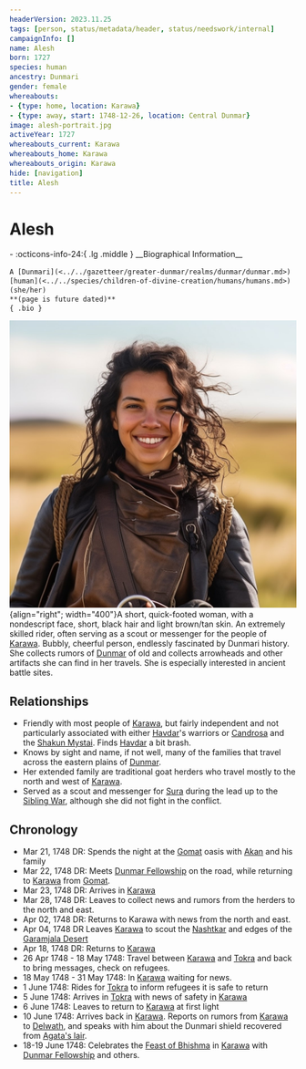 ```yaml
---
headerVersion: 2023.11.25
tags: [person, status/metadata/header, status/needswork/internal]
campaignInfo: []
name: Alesh
born: 1727
species: human
ancestry: Dunmari
gender: female
whereabouts:
- {type: home, location: Karawa}
- {type: away, start: 1748-12-26, location: Central Dunmar}
image: alesh-portrait.jpg
activeYear: 1727
whereabouts_current: Karawa
whereabouts_home: Karawa
whereabouts_origin: Karawa
hide: [navigation]
title: Alesh
---
```

# Alesh
<div class="grid cards ext-narrow-margin ext-one-column" markdown>
- :octicons-info-24:{ .lg .middle } __Biographical Information__

    A [Dunmari](<../../gazetteer/greater-dunmar/realms/dunmar/dunmar.md>) [human](<../../species/children-of-divine-creation/humans/humans.md>) (she/her)  
    **(page is future dated)**  
    { .bio }

</div>




![Alesh Portrait](../../assets/alesh-portrait.jpg){align="right"; width="400"}A short, quick-footed woman, with a nondescript face, short, black hair and light brown/tan skin. An extremely skilled rider, often serving as a scout or messenger for the people of [Karawa](<../../gazetteer/greater-dunmar/realms/dunmar/eastern-dunmar/karawa.md>). Bubbly, cheerful person, endlessly fascinated by Dunmari history. She collects rumors of [Dunmar](<../../gazetteer/greater-dunmar/realms/dunmar/dunmar.md>) of old and collects arrowheads and other artifacts she can find in her travels. She is especially interested in ancient battle sites.



## Relationships
- Friendly with most people of [Karawa](<../../gazetteer/greater-dunmar/realms/dunmar/eastern-dunmar/karawa.md>), but fairly independent and not particularly associated with either [Havdar](<./havdar.md>)'s warriors or [Candrosa](<./candrosa.md>) and the [Shakun Mystai](<../../groups/dunmari-mystery-cults/shakun-mystai.md>). Finds [Havdar](<./havdar.md>) a bit brash. 
- Knows by sight and name, if not well, many of the families that travel across the eastern plains of [Dunmar](<../../gazetteer/greater-dunmar/realms/dunmar/dunmar.md>). 
- Her extended family are traditional goat herders who travel mostly to the north and west of [Karawa](<../../gazetteer/greater-dunmar/realms/dunmar/eastern-dunmar/karawa.md>). 
- Served as a scout and messenger for [Sura](<./sura.md>) during the lead up to the [Sibling War](<../../events/1700s/sibling-war.md>), although she did not fight in the conflict. 

## Chronology
- Mar 21, 1748 DR: Spends the night at the [Gomat](<../../gazetteer/greater-dunmar/dunmari-basin/gomat.md>) oasis with [Akan](<./akan.md>) and his family
- Mar 22, 1748 DR: Meets [Dunmar Fellowship](<../pcs/dunmar-fellowship/dunmar-fellowship.md>) on the road, while returning to [Karawa](<../../gazetteer/greater-dunmar/realms/dunmar/eastern-dunmar/karawa.md>) from [Gomat](<../../gazetteer/greater-dunmar/dunmari-basin/gomat.md>).
- Mar 23, 1748 DR: Arrives in [Karawa](<../../gazetteer/greater-dunmar/realms/dunmar/eastern-dunmar/karawa.md>)
- Mar 28, 1748 DR: Leaves to collect news and rumors from the herders to the north and east. 
- Apr 02, 1748 DR: Returns to Karawa with news from the north and east. 
- Apr 04, 1748 DR Leaves [Karawa](<../../gazetteer/greater-dunmar/realms/dunmar/eastern-dunmar/karawa.md>) to scout the [Nashtkar](<../../gazetteer/greater-dunmar/dunmari-basin/nashtkar.md>) and edges of the [Garamjala Desert](<../../gazetteer/greater-dunmar/garamjala-plateau/garamjala-desert.md>)
- Apr 18, 1748 DR: Returns to [Karawa](<../../gazetteer/greater-dunmar/realms/dunmar/eastern-dunmar/karawa.md>)
- 26 Apr 1748 - 18 May 1748: Travel between [Karawa](<../../gazetteer/greater-dunmar/realms/dunmar/eastern-dunmar/karawa.md>) and [Tokra](<../../gazetteer/greater-dunmar/realms/dunmar/central-dunmar/tokra/tokra.md>) and back to bring messages, check on refugees. 
- 18 May 1748 - 31 May 1748: In [Karawa](<../../gazetteer/greater-dunmar/realms/dunmar/eastern-dunmar/karawa.md>) waiting for news. 
- 1 June 1748: Rides for [Tokra](<../../gazetteer/greater-dunmar/realms/dunmar/central-dunmar/tokra/tokra.md>) to inform refugees it is safe to return
- 5 June 1748: Arrives in [Tokra](<../../gazetteer/greater-dunmar/realms/dunmar/central-dunmar/tokra/tokra.md>) with news of safety in [Karawa](<../../gazetteer/greater-dunmar/realms/dunmar/eastern-dunmar/karawa.md>)
- 6 June 1748: Leaves to return to [Karawa](<../../gazetteer/greater-dunmar/realms/dunmar/eastern-dunmar/karawa.md>) at first light
- 10 June 1748: Arrives back in [Karawa](<../../gazetteer/greater-dunmar/realms/dunmar/eastern-dunmar/karawa.md>). Reports on rumors from [Karawa](<../../gazetteer/greater-dunmar/realms/dunmar/eastern-dunmar/karawa.md>) to [Delwath](<../pcs/dunmar-fellowship/delwath.md>), and speaks with him about the Dunmari shield recovered from [Agata's lair](<../../gazetteer/greater-dunmar/dunmari-basin/agata-s-lair.md>). 
- 18-19 June 1748: Celebrates the [Feast of Bhishma](<../../time/holidays-and-festivals/dunmari-festivals/feast-of-bhishma.md>) in [Karawa](<../../gazetteer/greater-dunmar/realms/dunmar/eastern-dunmar/karawa.md>) with [Dunmar Fellowship](<../pcs/dunmar-fellowship/dunmar-fellowship.md>) and others. 
